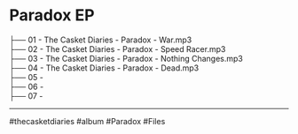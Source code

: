 # Paradox EP

├── 01 - The Casket Diaries - Paradox - War.mp3  
├── 02 - The Casket Diaries - Paradox - Speed Racer.mp3  
├── 03 - The Casket Diaries - Paradox - Nothing Changes.mp3  
├── 04 - The Casket Diaries - Paradox - Dead.mp3  
├── 05 -  
├── 06 -  
├── 07 -

---

#thecasketdiaries #album #Paradox #Files
